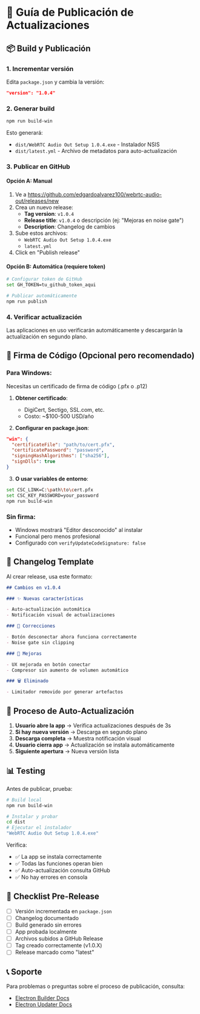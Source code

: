 # 🚀 Guía de Publicación de Actualizaciones

## 📦 Build y Publicación

### 1. **Incrementar versión**

Edita `package.json` y cambia la versión:

```json
"version": "1.0.4"
```

### 2. **Generar build**

```bash
npm run build-win
```

Esto generará:

- `dist/WebRTC Audio Out Setup 1.0.4.exe` - Instalador NSIS
- `dist/latest.yml` - Archivo de metadatos para auto-actualización

### 3. **Publicar en GitHub**

#### Opción A: Manual

1. Ve a https://github.com/edgardoalvarez100/webrtc-audio-out/releases/new
2. Crea un nuevo release:
   - **Tag version**: `v1.0.4`
   - **Release title**: `v1.0.4` o descripción (ej: "Mejoras en noise gate")
   - **Description**: Changelog de cambios
3. Sube estos archivos:
   - `WebRTC Audio Out Setup 1.0.4.exe`
   - `latest.yml`
4. Click en "Publish release"

#### Opción B: Automática (requiere token)

```bash
# Configurar token de GitHub
set GH_TOKEN=tu_github_token_aqui

# Publicar automáticamente
npm run publish
```

### 4. **Verificar actualización**

Las aplicaciones en uso verificarán automáticamente y descargarán la actualización en segundo plano.

## 🔐 Firma de Código (Opcional pero recomendado)

### Para Windows:

Necesitas un certificado de firma de código (.pfx o .p12)

1. **Obtener certificado**:

   - DigiCert, Sectigo, SSL.com, etc.
   - Costo: ~$100-500 USD/año

2. **Configurar en package.json**:

```json
"win": {
  "certificateFile": "path/to/cert.pfx",
  "certificatePassword": "password",
  "signingHashAlgorithms": ["sha256"],
  "signDlls": true
}
```

3. **O usar variables de entorno**:

```bash
set CSC_LINK=C:\path\to\cert.pfx
set CSC_KEY_PASSWORD=your_password
npm run build-win
```

### Sin firma:

- Windows mostrará "Editor desconocido" al instalar
- Funcional pero menos profesional
- Configurado con `verifyUpdateCodeSignature: false`

## 📝 Changelog Template

Al crear release, usa este formato:

```markdown
## Cambios en v1.0.4

### ✨ Nuevas características

- Auto-actualización automática
- Notificación visual de actualizaciones

### 🐛 Correcciones

- Botón desconectar ahora funciona correctamente
- Noise gate sin clipping

### 🎨 Mejoras

- UX mejorada en botón conectar
- Compresor sin aumento de volumen automático

### 🗑️ Eliminado

- Limitador removido por generar artefactos
```

## 🔄 Proceso de Auto-Actualización

1. **Usuario abre la app** → Verifica actualizaciones después de 3s
2. **Si hay nueva versión** → Descarga en segundo plano
3. **Descarga completa** → Muestra notificación visual
4. **Usuario cierra app** → Actualización se instala automáticamente
5. **Siguiente apertura** → Nueva versión lista

## 📊 Testing

Antes de publicar, prueba:

```bash
# Build local
npm run build-win

# Instalar y probar
cd dist
# Ejecutar el instalador
"WebRTC Audio Out Setup 1.0.4.exe"
```

Verifica:

- ✅ La app se instala correctamente
- ✅ Todas las funciones operan bien
- ✅ Auto-actualización consulta GitHub
- ✅ No hay errores en consola

## 🎯 Checklist Pre-Release

- [ ] Versión incrementada en `package.json`
- [ ] Changelog documentado
- [ ] Build generado sin errores
- [ ] App probada localmente
- [ ] Archivos subidos a GitHub Release
- [ ] Tag creado correctamente (v1.0.X)
- [ ] Release marcado como "latest"

## 📞 Soporte

Para problemas o preguntas sobre el proceso de publicación, consulta:

- [Electron Builder Docs](https://www.electron.build/)
- [Electron Updater Docs](https://www.electron.build/auto-update)
